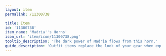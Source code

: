 ```yaml
---
layout: item
permalink: /11300738

title: Item
id: '11300738'
item_name: 'Madria''s Horns'
icon_url: 'item/icon/11300738.png'
tooltip_description: 'The dark power of Madria flows from this horn.'
guide_description: 'Outfit items replace the look of your gear when equipped.'
---
```

